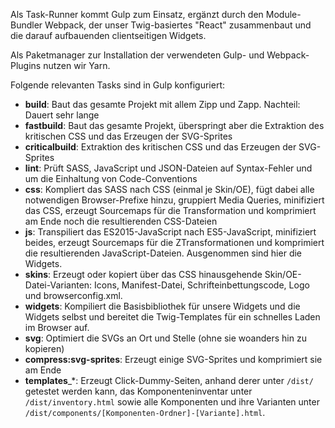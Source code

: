 Als Task-Runner kommt Gulp zum Einsatz, ergänzt durch den Module-Bundler Webpack, der unser Twig-basiertes "React" zusammenbaut und die darauf aufbauenden clientseitigen Widgets.

Als Paketmanager zur Installation der verwendeten Gulp- und Webpack-Plugins nutzen wir Yarn.

Folgende relevanten Tasks sind in Gulp konfiguriert:

* __build__: Baut das gesamte Projekt mit allem Zipp und Zapp. Nachteil: Dauert sehr lange
* __fastbuild__: Baut das gesamte Projekt, überspringt aber die Extraktion des kritischen CSS und das Erzeugen der SVG-Sprites
* __criticalbuild__: Extraktion des kritischen CSS und das Erzeugen der SVG-Sprites
* __lint__: Prüft SASS, JavaScript und JSON-Dateien auf Syntax-Fehler und um die Einhaltung von Code-Conventions
* __css__: Kompliert das SASS nach CSS (einmal je Skin/OE), fügt dabei alle notwendigen Browser-Prefixe hinzu, gruppiert Media Queries, minifiziert das CSS, erzeugt Sourcemaps für die Transformation und komprimiert am Ende noch die resultierenden CSS-Dateien
* __js__: Transpiliert das ES2015-JavaScript nach ES5-JavaScript, minifiziert beides, erzeugt Sourcemaps für die ZTransformationen und komprimiert die resultierenden JavaScript-Dateien. Ausgenommen sind hier die Widgets.
* __skins__: Erzeugt oder kopiert über das CSS hinausgehende Skin/OE-Datei-Varianten: Icons, Manifest-Datei, Schrifteinbettungscode, Logo und browserconfig.xml.
* __widgets__: Kompiliert die Basisbibliothek für unsere Widgets und die Widgets selbst und bereitet die Twig-Templates für ein schnelles Laden im Browser auf.
* __svg__: Optimiert die SVGs an Ort und Stelle (ohne sie woanders hin zu kopieren)
* __compress:svg-sprites__: Erzeugt einige SVG-Sprites und komprimiert sie am Ende
* __templates___*: Erzeugt Click-Dummy-Seiten, anhand derer unter `/dist/` getestet werden kann, das Komponenteninventar unter `/dist/inventory.html` sowie alle Komponenten und ihre Varianten unter `/dist/components/[Komponenten-Ordner]-[Variante].html`.